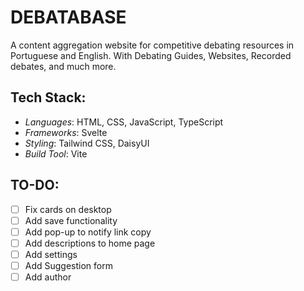 # DEBATABASE

A content aggregation website for competitive debating resources in Portuguese and English.
With Debating Guides, Websites, Recorded debates, and much more.

## Tech Stack:
* *Languages*: HTML, CSS, JavaScript, TypeScript
* *Frameworks*: Svelte
* *Styling*: Tailwind CSS, DaisyUI
* *Build Tool*: Vite

## TO-DO:
- [ ] Fix cards on desktop
- [ ] Add save functionality
- [ ] Add pop-up to notify link copy
- [ ] Add descriptions to home page
- [ ] Add settings
- [ ] Add Suggestion form
- [ ] Add author